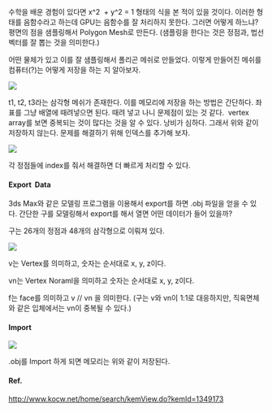 수학을 배운 경험이 있다면 x^2  + y^2 = 1 형태의 식을 본 적이 있을 것이다. 이러한 형태를 음함수라고 하는데 GPU는 음함수를 잘 처리하지 못한다. 그러면 어떻게 하느냐? 평면의 점을 샘플링해서 Polygon Mesh로 만든다. (샘플링을 한다는 것은 정점과, 법선 벡터를 잘 뽑는 것을 의미한다.)

어떤 물체가 있고 이를 잘 샘플링해서 폴리곤 메쉬로 만들었다. 이렇게 만들어진 메쉬를 컴퓨터(?)는 어떻게 저장을 하는 지 알아보자.

![](https://blog.kakaocdn.net/dn/YrGkD/btstmtNqVn8/aYD2GrUzEEMsCpUlJ2Ws71/img.png)

t1, t2, t3라는 삼각형 메쉬가 존재한다. 이를 메모리에 저장을 하는 방법은 간단하다. 좌표를 그냥 배열에 때려넣으면 된다. 때려 넣고 나니 문제점이 있는 것 같다.  vertex array를 보면 중복되는 것이 많다는 것을 알 수 있다. 낭비가 심하다. 그래서 위와 같이 저장하지 않는다. 문제를 해결하기 위해 인덱스를 추가해 보자.

![](https://blog.kakaocdn.net/dn/bB6wFv/btstk41D2xI/WHrJSexTiosKNTGHhMQe40/img.png)

각 정점들에 index를 줘서 해결하면 더 빠르게 처리할 수 있다.

#### Export  Data

3ds Max와 같은 모델링 프로그램을 이용해서 export를 하면 .obj 파일을 얻을 수 있다. 간단한 구를 모델링해서 export를 해서 열면 어떤 데이터가 들어 있을까?

구는 26개의 정점과 48개의 삼각형으로 이뤄져 있다.

![](https://blog.kakaocdn.net/dn/d3DpsC/btstkTy9Ufk/3TFup6zSfeHakZy5345wc1/img.png)

v는 Vertex를 의미하고, 숫자는 순서대로 x, y, z이다.

vn는 Vertex Noraml을 의미하고 숫자는 순서대로 x, y, z이다.

f는 face를 의미하고 v // vn 을 의미한다. (구는 v와 vn이 1:1로 대응하지만, 직육면체와 같은 입체에서는 vn이 중복될 수 있다.)

#### Import

![](https://blog.kakaocdn.net/dn/1Vyde/btsth6yLCPq/GbVkDxpfn73pFLdUo44HZ1/img.png)

.obj를 Import 하게 되면 메모리는 위와 같이 저장된다.

#### Ref.
http://www.kocw.net/home/search/kemView.do?kemId=1349173
